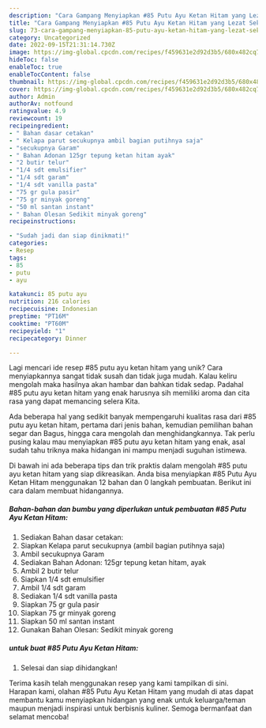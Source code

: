 ```yaml
---
description: "Cara Gampang Menyiapkan #85 Putu Ayu Ketan Hitam yang Lezat Sekali"
title: "Cara Gampang Menyiapkan #85 Putu Ayu Ketan Hitam yang Lezat Sekali"
slug: 73-cara-gampang-menyiapkan-85-putu-ayu-ketan-hitam-yang-lezat-sekali
category: Uncategorized
date: 2022-09-15T21:31:14.730Z
image: https://img-global.cpcdn.com/recipes/f459631e2d92d3b5/680x482cq70/85-putu-ayu-ketan-hitam-foto-resep-utama.jpg
hideToc: false
enableToc: true
enableTocContent: false
thumbnail: https://img-global.cpcdn.com/recipes/f459631e2d92d3b5/680x482cq70/85-putu-ayu-ketan-hitam-foto-resep-utama.jpg
cover: https://img-global.cpcdn.com/recipes/f459631e2d92d3b5/680x482cq70/85-putu-ayu-ketan-hitam-foto-resep-utama.jpg
author: Admin
authorAv: notfound
ratingvalue: 4.9
reviewcount: 19
recipeingredient:
- " Bahan dasar cetakan"
- " Kelapa parut secukupnya ambil bagian putihnya saja"
- "secukupnya Garam"
- " Bahan Adonan 125gr tepung ketan hitam ayak"
- "2 butir telur"
- "1/4 sdt emulsifier"
- "1/4 sdt garam"
- "1/4 sdt vanilla pasta"
- "75 gr gula pasir"
- "75 gr minyak goreng"
- "50 ml santan instant"
- " Bahan Olesan Sedikit minyak goreng"
recipeinstructions:

- "Sudah jadi dan siap dinikmati!"
categories:
- Resep
tags:
- 85
- putu
- ayu

katakunci: 85 putu ayu 
nutrition: 216 calories
recipecuisine: Indonesian
preptime: "PT16M"
cooktime: "PT60M"
recipeyield: "1"
recipecategory: Dinner

---
```





Lagi mencari ide resep #85 putu ayu ketan hitam yang unik? Cara menyiapkannya sangat tidak susah dan tidak juga mudah. Kalau keliru mengolah maka hasilnya akan hambar dan bahkan tidak sedap. Padahal #85 putu ayu ketan hitam yang enak harusnya sih memiliki aroma dan cita rasa yang dapat memancing selera Kita.





Ada beberapa hal yang sedikit banyak mempengaruhi kualitas rasa dari #85 putu ayu ketan hitam, pertama dari jenis bahan, kemudian pemilihan bahan segar dan Bagus, hingga cara mengolah dan menghidangkannya. Tak perlu pusing kalau mau menyiapkan #85 putu ayu ketan hitam yang enak,      asal sudah tahu triknya maka hidangan ini mampu menjadi suguhan istimewa.





















Di bawah ini ada beberapa tips dan trik praktis dalam mengolah #85 putu ayu ketan hitam yang siap dikreasikan. Anda bisa menyiapkan #85 Putu Ayu Ketan Hitam menggunakan 12 bahan dan 0 langkah pembuatan. Berikut ini cara dalam membuat hidangannya.

<!--inarticleads1-->

##### Bahan-bahan dan bumbu yang diperlukan untuk pembuatan #85 Putu Ayu Ketan Hitam:

1. Sediakan  Bahan dasar cetakan:
1. Siapkan  Kelapa parut secukupnya (ambil bagian putihnya saja)
1. Ambil secukupnya Garam
1. Sediakan  Bahan Adonan: 125gr tepung ketan hitam, ayak
1. Ambil 2 butir telur
1. Siapkan 1/4 sdt emulsifier
1. Ambil 1/4 sdt garam
1. Sediakan 1/4 sdt vanilla pasta
1. Siapkan 75 gr gula pasir
1. Siapkan 75 gr minyak goreng
1. Siapkan 50 ml santan instant
1. Gunakan  Bahan Olesan: Sedikit minyak goreng




<!--inarticleads2-->

#####  untuk buat #85 Putu Ayu Ketan Hitam:


1. Selesai dan siap dihidangkan!



Terima kasih telah menggunakan resep yang kami tampilkan di sini. Harapan kami, olahan #85 Putu Ayu Ketan Hitam yang mudah di atas dapat membantu kamu menyiapkan hidangan yang enak untuk keluarga/teman maupun menjadi inspirasi untuk berbisnis kuliner. Semoga bermanfaat dan selamat mencoba!
